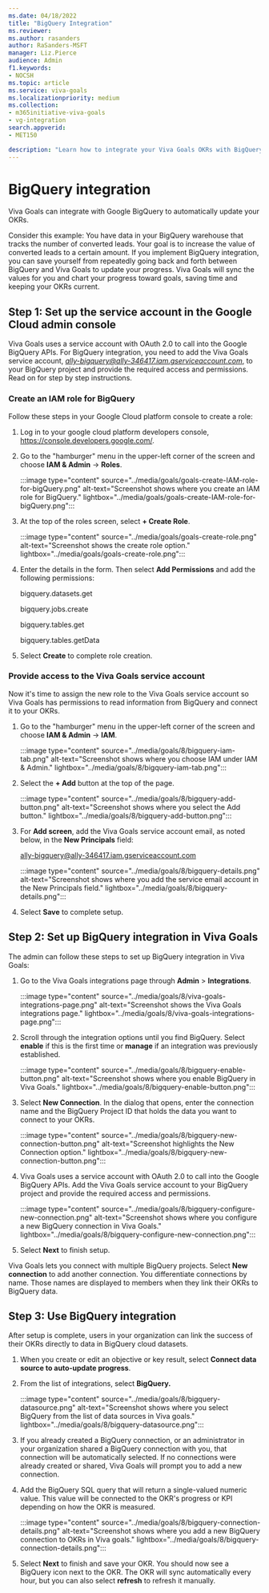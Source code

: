 ```yaml
---
ms.date: 04/18/2022
title: "BigQuery Integration"
ms.reviewer: 
ms.author: rasanders
author: RaSanders-MSFT
manager: Liz.Pierce
audience: Admin
f1.keywords:
- NOCSH
ms.topic: article
ms.service: viva-goals
ms.localizationpriority: medium
ms.collection:  
- m365initiative-viva-goals
- vg-integration
search.appverid:
- MET150

description: "Learn how to integrate your Viva Goals OKRs with BigQuery Data"
---
```


# BigQuery integration

Viva Goals can integrate with Google BigQuery to automatically update your OKRs.
  
Consider this example: You have data in your BigQuery warehouse that tracks the number of converted leads. Your goal is to increase the value of converted leads to a certain amount. If you implement BigQuery integration, you can save yourself from repeatedly going back and forth between BigQuery and Viva Goals to update your progress. Viva Goals will sync the values for you and chart your progress toward goals, saving time and keeping your OKRs current.

## Step 1: Set up the service account in the Google Cloud admin console

Viva Goals uses a service account with OAuth 2.0 to call into the Google BigQuery APIs. For  BigQuery integration, you need to add the Viva Goals service account, *ally-bigquery@ally-346417.iam.gserviceaccount.com*, to your BigQuery project and provide the required access and permissions. Read on for step by step instructions.

### Create an IAM role for BigQuery
  
Follow these steps in your Google Cloud platform console to create a role:

1. Log in to your google cloud platform developers console, https://console.developers.google.com/.

2. Go to the "hamburger" menu in the upper-left corner of the screen and choose **IAM & Admin** -> **Roles**.

    :::image type="content" source="../media/goals/goals-create-IAM-role-for-bigQuery.png" alt-text="Screenshot shows where you create an IAM role for BigQuery." lightbox="../media/goals/goals-create-IAM-role-for-bigQuery.png":::

3. At the top of the roles screen, select **+ Create Role**.

    :::image type="content" source="../media/goals/goals-create-role.png" alt-text="Screenshot shows the create role option." lightbox="../media/goals/goals-create-role.png":::

4. Enter the details in the form. Then select **Add Permissions** and add the following permissions:

    bigquery.datasets.get

    bigquery.jobs.create

    bigquery.tables.get

    bigquery.tables.getData

5. Select **Create** to complete role creation.

### Provide access to the Viva Goals service account

Now it's time to assign the new role to the Viva Goals service account so Viva Goals has permissions to read information from BigQuery and connect it to your OKRs.

1. Go to the "hamburger" menu in the upper-left corner of the screen and choose **IAM & Admin** -> **IAM**.
  
    :::image type="content" source="../media/goals/8/bigquery-iam-tab.png" alt-text="Screenshot shows where you choose IAM under IAM & Admin." lightbox="../media/goals/8/bigquery-iam-tab.png":::

2. Select the **+ Add** button at the top of the page.
  
    :::image type="content" source="../media/goals/8/bigquery-add-button.png" alt-text="Screenshot shows where you select the Add button." lightbox="../media/goals/8/bigquery-add-button.png":::

3. For **Add screen**, add the Viva Goals service account email, as noted below, in the **New Principals** field:

    ally-bigquery@ally-346417.iam.gserviceaccount.com
  
    :::image type="content" source="../media/goals/8/bigquery-details.png" alt-text="Screenshot shows where you add the service email account in the New Principals field." lightbox="../media/goals/8/bigquery-details.png":::

4. Select **Save** to complete setup.

## Step 2: Set up BigQuery integration in Viva Goals

The admin can follow these steps to set up BigQuery integration in Viva Goals:

1. Go to the Viva Goals integrations page through **Admin** > **Integrations**.
  
    :::image type="content" source="../media/goals/8/viva-goals-integrations-page.png" alt-text="Screenshot shows the Viva Goals integrations page." lightbox="../media/goals/8/viva-goals-integrations-page.png":::
    
2. Scroll through the integration options until you find BigQuery. Select **enable** if this is the first time or **manage** if an integration was previously established.
  
    :::image type="content" source="../media/goals/8/bigquery-enable-button.png" alt-text="Screenshot shows where you enable BigQuery in Viva Goals." lightbox="../media/goals/8/bigquery-enable-button.png":::
  
3. Select **New Connection**. In the dialog that opens, enter the connection name and the BigQuery Project ID that holds the data you want to connect to your OKRs.
  
    :::image type="content" source="../media/goals/8/bigquery-new-connection-button.png" alt-text="Screenshot highlights the New Connection option." lightbox="../media/goals/8/bigquery-new-connection-button.png":::
  
4. Viva Goals uses a service account with OAuth 2.0 to call into the Google BigQuery APIs. Add the Viva Goals service account to your BigQuery project and provide the required access and permissions.
  
    :::image type="content" source="../media/goals/8/bigquery-configure-new-connection.png" alt-text="Screenshot shows where you configure a new BigQuery connection in Viva Goals." lightbox="../media/goals/8/bigquery-configure-new-connection.png":::
  
5. Select **Next** to finish setup.

Viva Goals lets you connect with multiple BigQuery projects. Select **New connection** to add another connection. You differentiate connections by name. Those names are displayed to members when they link their OKRs to BigQuery data.

## Step 3: Use BigQuery integration

After setup is complete, users in your organization can link the success of their OKRs directly to data in BigQuery cloud datasets.

1. When you create or edit an objective or key result, select **Connect data source to auto-update progress**.
2. From the list of integrations, select **BigQuery.**
  
    :::image type="content" source="../media/goals/8/bigquery-datasource.png" alt-text="Screenshot shows where you select BigQuery from the list of data sources in Viva goals." lightbox="../media/goals/8/bigquery-datasource.png":::
  
3. If you already created a BigQuery connection, or an administrator in your organization shared a BigQuery connection with you, that connection will be automatically selected. If no connections were already created or shared, Viva Goals will prompt you to add a new connection.
4. Add the BigQuery SQL query that will return a single-valued numeric value. This value will be connected to the OKR's progress or KPI depending on how the OKR is measured.
  
    :::image type="content" source="../media/goals/8/bigquery-connection-details.png" alt-text="Screenshot shows where you add a new BigQuery connection to OKRs in Viva goals." lightbox="../media/goals/8/bigquery-connection-details.png":::
  
5. Select **Next** to finish and save your OKR. You should now see a BigQuery icon next to the OKR. The OKR will sync automatically every hour, but you can also select **refresh**  to refresh it manually.

